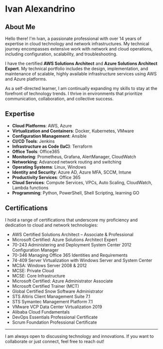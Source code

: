 # Ivan Alexandrino

## About Me

Hello there! I'm Ivan, a passionate professional with over 14 years of expertise in cloud technology and network infrastructures. My technical journey encompasses extensive work with network and cloud operations, including configuration, scalability, and troubleshooting. 

I have the certified **AWS Solutions Architect** and **Azure Solutions Architect Expert**. My technical portfolio includes the design, implementation, and maintenance of scalable, highly available infrastructure services using AWS and Azure platforms.

As a self-directed learner, I am continually expanding my skills to stay at the forefront of technology trends. I thrive in environments that prioritize communication, collaboration, and collective success.

## Expertise

- **Cloud Platforms**: AWS, Azure
- **Virtualization and Containers**: Docker, Kubernetes, VMware
- **Configuration Management**: Ansible
- **CI/CD Tools**: Jenkins
- **Infrastructure as Code (IaC)**: Terraform
- **Office Tools**: Office365
- **Monitoring**: Prometheus, Grafana, AlertManager, CloudWatch
- **Networking**: Advanced network routing and switching
- **Operating Systems**: Linux, Windows
- **Identity and Security**: Azure AD, Azure MFA, SCCM, Intune
- **Productivity Services**: Office 365
- **Cloud Services**: Compute Services, VPCs, Auto Scaling, CloudWatch, Lambda functions
- **Programming**: Python, PowerShell, Shell Scripting, learning GO

## Certifications

I hold a range of certifications that underscore my proficiency and dedication to cloud and network technologies:

- AWS Certified Solutions Architect – Associate & Professional
- Microsoft Certified: Azure Solutions Architect Expert
- 70-243 Administering and Deployment System Center 2012 Configuration Manager
- 70-346 Managing Office 365 Identities and Requirements
- 74-409 Server Virtualization with Windows Server and System Center
- MCSA: Windows Server 2008 & 2012
- MCSE: Private Cloud
- MCSE: Core Infrastructure
- Microsoft Certified: Azure Administrator Associate
- Microsoft Certified Trainer (MCT)
- Global Certified Snow Software Administrator
- STS Altiris Client Management Suite 7.1
- STS Symantec Management Platform 7.1
- VMware VCP Data Center Virtualization 2019
- Alibaba Cloud Fundamentals
- DevOps Essentials Professional Certificate
- Scrum Foundation Professional Certificate

---

I am always open to discussing technology and innovations. If you want to collaborate or just connect, feel free to reach out!